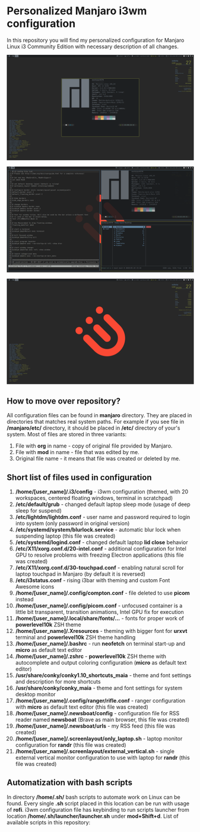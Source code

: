 # Personalized Manjaro i3wm configuration

In this repository you will find my personalized configuration for Manjaro Linux i3 Community Edition with necessary description of all changes.

<p align="center">
    <img src="centered_container.png" />
</p>

<p align="center">
    <img src="terminals.png" />
</p>

<p align="center">
    <img src="desktop.png" />
</p>

## How to move over repository?

All configuration files can be found in **manjaro** directory. They are placed in directories that matches real system paths. For example if you see file in **/manjaro/etc/** directory, it should be placed in **/etc/** directory of your's system. Most of files are stored in three variants: 

1. File with **org** in name - copy of original file provided by Manjaro.
2. File with **mod** in name - file that was edited by me.
3. Original file name - it means that file was created or deleted by me.

## Short list of files used in configuration

1. **/home/[user_name]/.i3/config** - i3wm configuration (themed, with 20 workspaces, centered floating windows, terminal in scratchpad)
2. **/etc/default/grub** - changed default laptop sleep mode (usage of deep sleep for suspend)
3. **/etc/lightdm/lightdm.conf** - user name and password required to login into system (only password in original version)
4. **/etc/systemd/system/blurlock.service** - automatic blur lock when suspending laptop (this file was created)
5. **/etc/systemd/logind.conf** - changed default laptop **lid close** behavior
6. **/etc/X11/xorg.conf.d/20-intel.conf** - additional configuration for Intel GPU to resolve problems with freezing Electron applications (this file was created)
7. **/etc/X11/xorg.conf.d/30-touchpad.conf** - enabling natural scroll for laptop touchpad in Manjaro (by default it is reversed)
8. **/etc/i3status.conf** - rising i3bar with theming and custom Font Awesome icons
9. **/home/[user_name]/.config/compton.conf** - file deleted to use **picom** instead
10. **/home/[user_name]/.config/picom.conf** - unfocused container is a little bit transparent, transition animations, Intel GPU fix for execution
11. **/home/[user_name]/.local/share/fonts/...** - fonts for proper work of **powerlevel10k** ZSH theme
12. **/home/[user_name]/.Xresources** - theming with bigger font for **urxvt** terminal and **powerlevel10k** ZSH theme handling
13. **/home/[user_name]/.bashrc** - run **neofetch** on terminal start-up and **micro** as default text editor
14. **/home/[user_name]/.zshrc** - **powerlevel10k** ZSH theme with autocomplete and output coloring configuration (**micro** as default text editor)
15. **/usr/share/conky/conky1.10_shortcuts_maia** - theme and font settings and description for more shortcuts
16. **/usr/share/conky/conky_maia** - theme and font settings for system desktop monitor
17. **/home/[user_name]/.config/ranger/rifle.conf** - ranger configuration with **micro** as default text editor (this file was created)
18. **/home/[user_name]/.newsboat/config** - configuration file for RSS reader named **newsboat** (Brave as main browser, this file was created)
19. **/home/[user_name]/.newsboat/urls** - my RSS feed (this file was created)
20. **/home/[user_name]/.screenlayout/only_laptop.sh** - laptop monitor configuration for **randr** (this file was created)
21. **/home/[user_name]/.screenlayout/external_vertical.sh** - single external vertical monitor configuration to use with laptop for **randr** (this file was created)

## Automatization with bash scripts

In directory **/home/.sh/** bash scripts to automate work on Linux can be found. Every single **.sh** script placed in this location can be run with usage of **rofi**. i3wm configuration file has keybinding to run scripts launcher from location **/home/.sh/launcher/launcher.sh** under **mod+Shift+d**. List of available scripts in this repository: